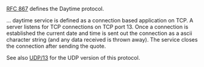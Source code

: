 [RFC 867](https://tools.ietf.org/html/rfc867) defines the Daytime protocol.

... daytime service is defined as a connection based application on
TCP.  A server listens for TCP connections on TCP port 13.  Once a
connection is established the current date and time is sent out the connection as a ascii character string (and any data received is
thrown away).  The service closes the connection after sending the quote.

See also [UDP/13](/view/udp/13) for the UDP version of this protocol.

